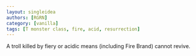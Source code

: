 ```yaml
---
layout: singleidea
authors: [RGRN]
category: [vanilla]
tags: [T monster class, fire, acid, resurrection]
---
```

A troll killed by fiery or acidic means (including Fire Brand) cannot revive.

